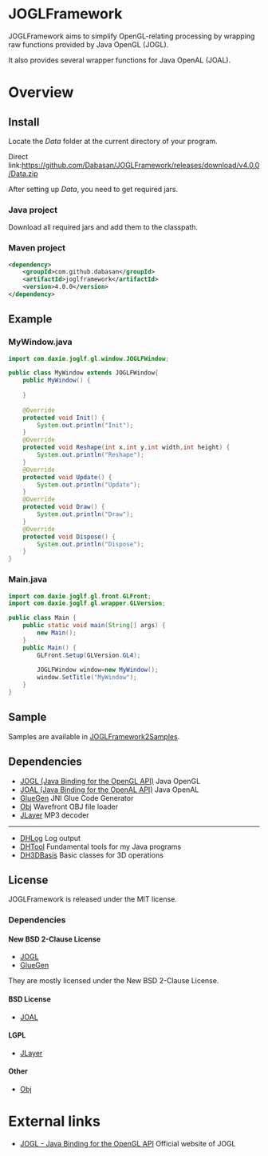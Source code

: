 # JOGLFramework

JOGLFramework aims to simplify OpenGL-relating processing by wrapping raw functions provided by Java OpenGL (JOGL).

It also provides several wrapper functions for Java OpenAL (JOAL).

# Overview

## Install

Locate the *Data* folder at the current directory of your program.

Direct link:https://github.com/Dabasan/JOGLFramework/releases/download/v4.0.0/Data.zip

After setting up *Data*, you need to get required jars.

### Java project

Download all required jars and add them to the classpath.

### Maven project

```xml
<dependency>
    <groupId>com.github.dabasan</groupId>
    <artifactId>joglframework</artifactId>
    <version>4.0.0</version>
</dependency>
```

## Example

### MyWindow.java

```java
import com.daxie.joglf.gl.window.JOGLFWindow;

public class MyWindow extends JOGLFWindow{
	public MyWindow() {
		
	}
	
	@Override
	protected void Init() {
		System.out.println("Init");
	}
	@Override
	protected void Reshape(int x,int y,int width,int height) {
		System.out.println("Reshape");
	}
	@Override
	protected void Update() {
		System.out.println("Update");
	}
	@Override
	protected void Draw() {
		System.out.println("Draw");
	}
	@Override
	protected void Dispose() {
		System.out.println("Dispose");
	}
}
```

### Main.java

```java
import com.daxie.joglf.gl.front.GLFront;
import com.daxie.joglf.gl.wrapper.GLVersion;

public class Main {
	public static void main(String[] args) {
		new Main();
	}
	public Main() {
		GLFront.Setup(GLVersion.GL4);
		
		JOGLFWindow window=new MyWindow();
		window.SetTitle("MyWindow");
	}
}
```

## Sample

Samples are available in [JOGLFramework2Samples](https://github.com/Dabasan/JOGLFramework2Samples).

## Dependencies

- [JOGL (Java Binding for the OpenGL API)](https://github.com/sgothel/jogl)
  Java OpenGL
- [JOAL (Java Binding for the OpenAL API)](https://github.com/sgothel/joal)
  Java OpenAL
- [GlueGen](https://github.com/sgothel/gluegen)
  JNI Glue Code Generator
- [Obj](https://github.com/javagl/Obj)
  Wavefront OBJ file loader
- [JLayer](https://github.com/pdudits/soundlibs/tree/master/jlayer)
  MP3 decoder

------

- [DHLog](https://github.com/Dabasan/DHLog)
  Log output
- [DHTool](https://github.com/Dabasan/DHTool)
  Fundamental tools for my Java programs
- [DH3DBasis](https://github.com/Dabasan/DH3DBasis)
  Basic classes for 3D operations

## License

JOGLFramework is released under the MIT license.

### Dependencies

####  New BSD 2-Clause License

- [JOGL](https://github.com/sgothel/jogl/blob/master/LICENSE.txt)
- [GlueGen](https://github.com/sgothel/gluegen/blob/master/LICENSE.txt)

They are mostly licensed under the New BSD 2-Clause License.

#### BSD License

- [JOAL](https://github.com/sgothel/joal/blob/master/LICENSE.txt)

#### LGPL

- [JLayer](https://github.com/pdudits/soundlibs/blob/master/jlayer/LICENSE.txt)

#### Other

- [Obj](https://github.com/javagl/Obj/blob/master/LICENSE.txt)

# External links

- [JOGL - Java Binding for the OpenGL API](https://jogamp.org/jogl/www/)
  Official website of JOGL

